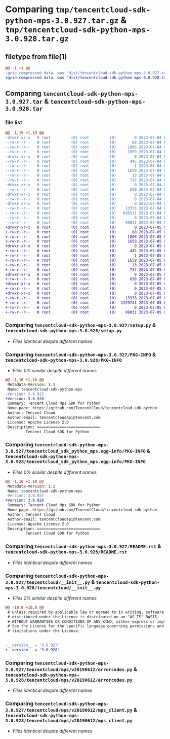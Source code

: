 # Comparing `tmp/tencentcloud-sdk-python-mps-3.0.927.tar.gz` & `tmp/tencentcloud-sdk-python-mps-3.0.928.tar.gz`

## filetype from file(1)

```diff
@@ -1 +1 @@
-gzip compressed data, was "dist/tencentcloud-sdk-python-mps-3.0.927.tar", last modified: Tue Jul  4 00:26:05 2023, max compression
+gzip compressed data, was "dist/tencentcloud-sdk-python-mps-3.0.928.tar", last modified: Wed Jul  5 00:29:55 2023, max compression
```

## Comparing `tencentcloud-sdk-python-mps-3.0.927.tar` & `tencentcloud-sdk-python-mps-3.0.928.tar`

### file list

```diff
@@ -1,19 +1,19 @@
-drwxr-xr-x   0 root         (0) root         (0)        0 2023-07-04 00:26:05.000000 tencentcloud-sdk-python-mps-3.0.927/
--rw-r--r--   0 root         (0) root         (0)       88 2023-07-04 00:26:05.000000 tencentcloud-sdk-python-mps-3.0.927/setup.cfg
--rw-r--r--   0 root         (0) root         (0)     1006 2023-07-04 00:26:05.000000 tencentcloud-sdk-python-mps-3.0.927/setup.py
--rw-r--r--   0 root         (0) root         (0)     1659 2023-07-04 00:26:05.000000 tencentcloud-sdk-python-mps-3.0.927/PKG-INFO
-drwxr-xr-x   0 root         (0) root         (0)        0 2023-07-04 00:26:05.000000 tencentcloud-sdk-python-mps-3.0.927/tencentcloud_sdk_python_mps.egg-info/
--rw-r--r--   0 root         (0) root         (0)      445 2023-07-04 00:26:05.000000 tencentcloud-sdk-python-mps-3.0.927/tencentcloud_sdk_python_mps.egg-info/SOURCES.txt
--rw-r--r--   0 root         (0) root         (0)        1 2023-07-04 00:26:05.000000 tencentcloud-sdk-python-mps-3.0.927/tencentcloud_sdk_python_mps.egg-info/dependency_links.txt
--rw-r--r--   0 root         (0) root         (0)     1659 2023-07-04 00:26:05.000000 tencentcloud-sdk-python-mps-3.0.927/tencentcloud_sdk_python_mps.egg-info/PKG-INFO
--rw-r--r--   0 root         (0) root         (0)       13 2023-07-04 00:26:05.000000 tencentcloud-sdk-python-mps-3.0.927/tencentcloud_sdk_python_mps.egg-info/top_level.txt
--rw-r--r--   0 root         (0) root         (0)      737 2023-07-04 00:26:05.000000 tencentcloud-sdk-python-mps-3.0.927/README.rst
-drwxr-xr-x   0 root         (0) root         (0)        0 2023-07-04 00:26:05.000000 tencentcloud-sdk-python-mps-3.0.927/tencentcloud/
--rw-r--r--   0 root         (0) root         (0)      630 2023-07-04 00:26:05.000000 tencentcloud-sdk-python-mps-3.0.927/tencentcloud/__init__.py
-drwxr-xr-x   0 root         (0) root         (0)        0 2023-07-04 00:26:05.000000 tencentcloud-sdk-python-mps-3.0.927/tencentcloud/mps/
--rw-r--r--   0 root         (0) root         (0)        0 2023-07-04 00:26:05.000000 tencentcloud-sdk-python-mps-3.0.927/tencentcloud/mps/__init__.py
-drwxr-xr-x   0 root         (0) root         (0)        0 2023-07-04 00:26:05.000000 tencentcloud-sdk-python-mps-3.0.927/tencentcloud/mps/v20190612/
--rw-r--r--   0 root         (0) root         (0)    13373 2023-07-04 00:26:05.000000 tencentcloud-sdk-python-mps-3.0.927/tencentcloud/mps/v20190612/errorcodes.py
--rw-r--r--   0 root         (0) root         (0)   836511 2023-07-04 00:26:05.000000 tencentcloud-sdk-python-mps-3.0.927/tencentcloud/mps/v20190612/models.py
--rw-r--r--   0 root         (0) root         (0)        0 2023-07-04 00:26:05.000000 tencentcloud-sdk-python-mps-3.0.927/tencentcloud/mps/v20190612/__init__.py
--rw-r--r--   0 root         (0) root         (0)    99031 2023-07-04 00:26:05.000000 tencentcloud-sdk-python-mps-3.0.927/tencentcloud/mps/v20190612/mps_client.py
+drwxr-xr-x   0 root         (0) root         (0)        0 2023-07-05 00:29:55.000000 tencentcloud-sdk-python-mps-3.0.928/
+-rw-r--r--   0 root         (0) root         (0)       88 2023-07-05 00:29:55.000000 tencentcloud-sdk-python-mps-3.0.928/setup.cfg
+-rw-r--r--   0 root         (0) root         (0)     1006 2023-07-05 00:29:55.000000 tencentcloud-sdk-python-mps-3.0.928/setup.py
+-rw-r--r--   0 root         (0) root         (0)     1659 2023-07-05 00:29:55.000000 tencentcloud-sdk-python-mps-3.0.928/PKG-INFO
+drwxr-xr-x   0 root         (0) root         (0)        0 2023-07-05 00:29:55.000000 tencentcloud-sdk-python-mps-3.0.928/tencentcloud_sdk_python_mps.egg-info/
+-rw-r--r--   0 root         (0) root         (0)      445 2023-07-05 00:29:55.000000 tencentcloud-sdk-python-mps-3.0.928/tencentcloud_sdk_python_mps.egg-info/SOURCES.txt
+-rw-r--r--   0 root         (0) root         (0)        1 2023-07-05 00:29:55.000000 tencentcloud-sdk-python-mps-3.0.928/tencentcloud_sdk_python_mps.egg-info/dependency_links.txt
+-rw-r--r--   0 root         (0) root         (0)     1659 2023-07-05 00:29:55.000000 tencentcloud-sdk-python-mps-3.0.928/tencentcloud_sdk_python_mps.egg-info/PKG-INFO
+-rw-r--r--   0 root         (0) root         (0)       13 2023-07-05 00:29:55.000000 tencentcloud-sdk-python-mps-3.0.928/tencentcloud_sdk_python_mps.egg-info/top_level.txt
+-rw-r--r--   0 root         (0) root         (0)      737 2023-07-05 00:29:55.000000 tencentcloud-sdk-python-mps-3.0.928/README.rst
+drwxr-xr-x   0 root         (0) root         (0)        0 2023-07-05 00:29:55.000000 tencentcloud-sdk-python-mps-3.0.928/tencentcloud/
+-rw-r--r--   0 root         (0) root         (0)      630 2023-07-05 00:29:55.000000 tencentcloud-sdk-python-mps-3.0.928/tencentcloud/__init__.py
+drwxr-xr-x   0 root         (0) root         (0)        0 2023-07-05 00:29:55.000000 tencentcloud-sdk-python-mps-3.0.928/tencentcloud/mps/
+-rw-r--r--   0 root         (0) root         (0)        0 2023-07-05 00:29:55.000000 tencentcloud-sdk-python-mps-3.0.928/tencentcloud/mps/__init__.py
+drwxr-xr-x   0 root         (0) root         (0)        0 2023-07-05 00:29:55.000000 tencentcloud-sdk-python-mps-3.0.928/tencentcloud/mps/v20190612/
+-rw-r--r--   0 root         (0) root         (0)    13373 2023-07-05 00:29:55.000000 tencentcloud-sdk-python-mps-3.0.928/tencentcloud/mps/v20190612/errorcodes.py
+-rw-r--r--   0 root         (0) root         (0)  1229741 2023-07-05 00:29:55.000000 tencentcloud-sdk-python-mps-3.0.928/tencentcloud/mps/v20190612/models.py
+-rw-r--r--   0 root         (0) root         (0)        0 2023-07-05 00:29:55.000000 tencentcloud-sdk-python-mps-3.0.928/tencentcloud/mps/v20190612/__init__.py
+-rw-r--r--   0 root         (0) root         (0)    99031 2023-07-05 00:29:55.000000 tencentcloud-sdk-python-mps-3.0.928/tencentcloud/mps/v20190612/mps_client.py
```

### Comparing `tencentcloud-sdk-python-mps-3.0.927/setup.py` & `tencentcloud-sdk-python-mps-3.0.928/setup.py`

 * *Files identical despite different names*

### Comparing `tencentcloud-sdk-python-mps-3.0.927/PKG-INFO` & `tencentcloud-sdk-python-mps-3.0.928/PKG-INFO`

 * *Files 0% similar despite different names*

```diff
@@ -1,10 +1,10 @@
 Metadata-Version: 1.1
 Name: tencentcloud-sdk-python-mps
-Version: 3.0.927
+Version: 3.0.928
 Summary: Tencent Cloud Mps SDK for Python
 Home-page: https://github.com/TencentCloud/tencentcloud-sdk-python
 Author: Tencent Cloud
 Author-email: tencentcloudapi@tencent.com
 License: Apache License 2.0
 Description: ============================
         Tencent Cloud SDK for Python
```

### Comparing `tencentcloud-sdk-python-mps-3.0.927/tencentcloud_sdk_python_mps.egg-info/PKG-INFO` & `tencentcloud-sdk-python-mps-3.0.928/tencentcloud_sdk_python_mps.egg-info/PKG-INFO`

 * *Files 0% similar despite different names*

```diff
@@ -1,10 +1,10 @@
 Metadata-Version: 1.1
 Name: tencentcloud-sdk-python-mps
-Version: 3.0.927
+Version: 3.0.928
 Summary: Tencent Cloud Mps SDK for Python
 Home-page: https://github.com/TencentCloud/tencentcloud-sdk-python
 Author: Tencent Cloud
 Author-email: tencentcloudapi@tencent.com
 License: Apache License 2.0
 Description: ============================
         Tencent Cloud SDK for Python
```

### Comparing `tencentcloud-sdk-python-mps-3.0.927/README.rst` & `tencentcloud-sdk-python-mps-3.0.928/README.rst`

 * *Files identical despite different names*

### Comparing `tencentcloud-sdk-python-mps-3.0.927/tencentcloud/__init__.py` & `tencentcloud-sdk-python-mps-3.0.928/tencentcloud/__init__.py`

 * *Files 2% similar despite different names*

```diff
@@ -10,8 +10,8 @@
 # Unless required by applicable law or agreed to in writing, software
 # distributed under the License is distributed on an "AS IS" BASIS,
 # WITHOUT WARRANTIES OR CONDITIONS OF ANY KIND, either express or implied.
 # See the License for the specific language governing permissions and
 # limitations under the License.
 
 
-__version__ = '3.0.927'
+__version__ = '3.0.928'
```

### Comparing `tencentcloud-sdk-python-mps-3.0.927/tencentcloud/mps/v20190612/errorcodes.py` & `tencentcloud-sdk-python-mps-3.0.928/tencentcloud/mps/v20190612/errorcodes.py`

 * *Files identical despite different names*

### Comparing `tencentcloud-sdk-python-mps-3.0.927/tencentcloud/mps/v20190612/mps_client.py` & `tencentcloud-sdk-python-mps-3.0.928/tencentcloud/mps/v20190612/mps_client.py`

 * *Files identical despite different names*

